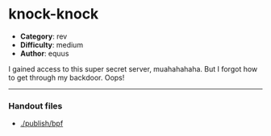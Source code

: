 knock-knock
======================

- **Category**: rev
- **Difficulty**: medium
- **Author**: equus

I gained access to this super secret server, muahahahaha. But I forgot how to get through my backdoor. Oops!

---

### Handout files

- [./publish/bpf](./publish/bpf)
